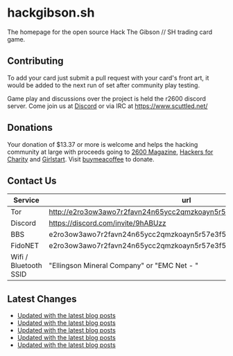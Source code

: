 # hackgibson.sh
The homepage for the open source Hack The Gibson // SH trading card game.


## Contributing

To add your card just submit a pull request with your card's front art, it would be added to the next run of set after community play testing.

Game play and discussions over the project is held the r2600 discord server. Come join us at [Discord](https://discord.com/invite/9hABUzz) or via IRC at https://www.scuttled.net/


## Donations

Your donation of $13.37 or more is welcome and helps the hacking community at large with proceeds going to [2600 Magazine](https://2600.com/), [Hackers for Charity](https://hackersforcharity.org) and [Girlstart](https://girlstart.org).  Visit [buymeacoffee](https://www.buymeacoffee.com/hackgibson.sh) to donate.


## Contact Us

Service | url
-|-
Tor | http://e2ro3ow3awo7r2favn24n65ycc2qmzkoayn5r57e3f56nvjwdcgg32ad.onion
Discord | https://discord.com/invite/9hABUzz
BBS | e2ro3ow3awo7r2favn24n65ycc2qmzkoayn5r57e3f56nvjwdcgg32ad.onion:23
FidoNET | e2ro3ow3awo7r2favn24n65ycc2qmzkoayn5r57e3f56nvjwdcgg32ad.onion:24554
Wifi / Bluetooth SSID | "Ellingson Mineral Company" or "EMC Net - <fidonet address>"

## Latest Changes
<!-- BLOG-POST-LIST:START -->
- [Updated with the latest blog posts](https://github.com/DFW2600/hackgibson.sh/commit/8b15325feecea7da094c724aae678ed0dc1cdf76)
- [Updated with the latest blog posts](https://github.com/DFW2600/hackgibson.sh/commit/b482618da6055cbb1f752ca9b0483b8197efcd2d)
- [Updated with the latest blog posts](https://github.com/DFW2600/hackgibson.sh/commit/94f830c5b72c6ede0fc369396f7c6e4fedd5df23)
- [Updated with the latest blog posts](https://github.com/DFW2600/hackgibson.sh/commit/6cb158a1d82bd4193676b40edbd9ef384b95b0e1)
- [Updated with the latest blog posts](https://github.com/DFW2600/hackgibson.sh/commit/1f2b5295020e6e3344d71c2bed3247ac4dec4dfd)
<!-- BLOG-POST-LIST:END -->
